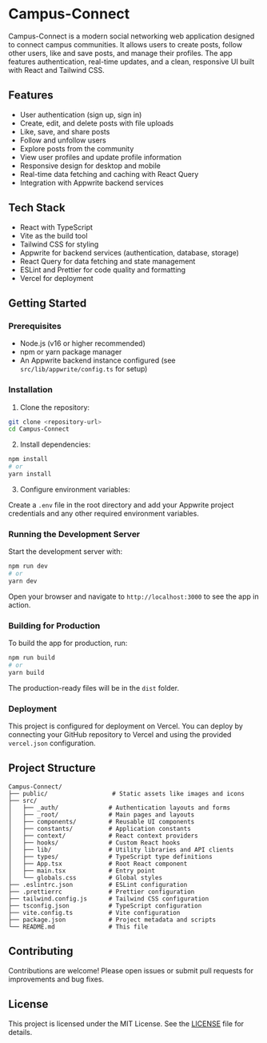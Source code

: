 # Campus-Connect

Campus-Connect is a modern social networking web application designed to connect campus communities. It allows users to create posts, follow other users, like and save posts, and manage their profiles. The app features authentication, real-time updates, and a clean, responsive UI built with React and Tailwind CSS.

## Features

- User authentication (sign up, sign in)
- Create, edit, and delete posts with file uploads
- Like, save, and share posts
- Follow and unfollow users
- Explore posts from the community
- View user profiles and update profile information
- Responsive design for desktop and mobile
- Real-time data fetching and caching with React Query
- Integration with Appwrite backend services

## Tech Stack

- React with TypeScript
- Vite as the build tool
- Tailwind CSS for styling
- Appwrite for backend services (authentication, database, storage)
- React Query for data fetching and state management
- ESLint and Prettier for code quality and formatting
- Vercel for deployment

## Getting Started

### Prerequisites

- Node.js (v16 or higher recommended)
- npm or yarn package manager
- An Appwrite backend instance configured (see `src/lib/appwrite/config.ts` for setup)

### Installation

1. Clone the repository:

```bash
git clone <repository-url>
cd Campus-Connect
```

2. Install dependencies:

```bash
npm install
# or
yarn install
```

3. Configure environment variables:

Create a `.env` file in the root directory and add your Appwrite project credentials and any other required environment variables.

### Running the Development Server

Start the development server with:

```bash
npm run dev
# or
yarn dev
```

Open your browser and navigate to `http://localhost:3000` to see the app in action.

### Building for Production

To build the app for production, run:

```bash
npm run build
# or
yarn build
```

The production-ready files will be in the `dist` folder.

### Deployment

This project is configured for deployment on Vercel. You can deploy by connecting your GitHub repository to Vercel and using the provided `vercel.json` configuration.

## Project Structure

```
Campus-Connect/
├── public/                  # Static assets like images and icons
├── src/
│   ├── _auth/              # Authentication layouts and forms
│   ├── _root/              # Main pages and layouts
│   ├── components/         # Reusable UI components
│   ├── constants/          # Application constants
│   ├── context/            # React context providers
│   ├── hooks/              # Custom React hooks
│   ├── lib/                # Utility libraries and API clients
│   ├── types/              # TypeScript type definitions
│   ├── App.tsx             # Root React component
│   ├── main.tsx            # Entry point
│   └── globals.css         # Global styles
├── .eslintrc.json          # ESLint configuration
├── .prettierrc             # Prettier configuration
├── tailwind.config.js      # Tailwind CSS configuration
├── tsconfig.json           # TypeScript configuration
├── vite.config.ts          # Vite configuration
├── package.json            # Project metadata and scripts
└── README.md               # This file
```

## Contributing

Contributions are welcome! Please open issues or submit pull requests for improvements and bug fixes.

## License

This project is licensed under the MIT License. See the [LICENSE](LICENSE) file for details.
